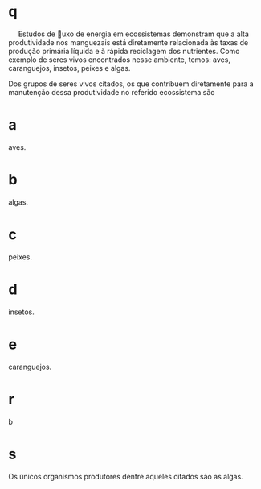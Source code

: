 # q
     Estudos de uxo de energia em ecossistemas demonstram que a alta produtividade nos manguezais está diretamente relacionada às taxas de produção primária líquida e à rápida reciclagem dos nutrientes. Como exemplo de seres vivos encontrados nesse ambiente, temos: aves, caranguejos, insetos, peixes e algas.

Dos grupos de seres vivos citados, os que contribuem diretamente para a manutenção dessa produtividade no referido ecossistema são

# a
aves.

# b
algas.

# c
peixes.

# d
insetos.

# e
caranguejos.

# r
b

# s
Os únicos organismos produtores dentre aqueles citados são as algas.
